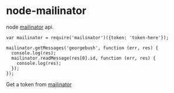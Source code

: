 node-mailinator
===============

node [mailinator](http://www.mailinator.com) api.

```
var mailinator = require('mailinator')({token: 'token-here'});

mailinator.getMessages('georgebush', function (err, res) {
  console.log(res);
  mailinator.readMessage(res[0].id, function (err, res) {
    console.log(res);
  });
});
```

Get a token from [mailinator](http://www.mailinator.com/)
